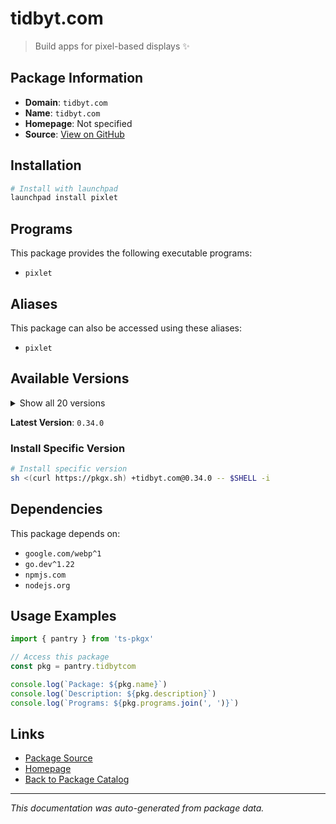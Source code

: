 # tidbyt.com

> Build apps for pixel-based displays ✨

## Package Information

- **Domain**: `tidbyt.com`
- **Name**: `tidbyt.com`
- **Homepage**: Not specified
- **Source**: [View on GitHub](https://github.com/pkgxdev/pantry/tree/main/projects/tidbyt.com/package.yml)

## Installation

```bash
# Install with launchpad
launchpad install pixlet
```

## Programs

This package provides the following executable programs:

- `pixlet`

## Aliases

This package can also be accessed using these aliases:

- `pixlet`

## Available Versions

<details>
<summary>Show all 20 versions</summary>

- `0.34.0`, `0.33.5`, `0.33.4`, `0.33.3`, `0.33.2`
- `0.33.1`, `0.33.0`, `0.32.7`, `0.32.6`, `0.32.5`
- `0.32.4`, `0.32.3`, `0.32.2`, `0.32.1`, `0.32.0`
- `0.31.0`, `0.30.2`, `0.30.1`, `0.30.0`, `0.29.1`

</details>

**Latest Version**: `0.34.0`

### Install Specific Version

```bash
# Install specific version
sh <(curl https://pkgx.sh) +tidbyt.com@0.34.0 -- $SHELL -i
```

## Dependencies

This package depends on:

- `google.com/webp^1`
- `go.dev^1.22`
- `npmjs.com`
- `nodejs.org`

## Usage Examples

```typescript
import { pantry } from 'ts-pkgx'

// Access this package
const pkg = pantry.tidbytcom

console.log(`Package: ${pkg.name}`)
console.log(`Description: ${pkg.description}`)
console.log(`Programs: ${pkg.programs.join(', ')}`)
```

## Links

- [Package Source](https://github.com/pkgxdev/pantry/tree/main/projects/tidbyt.com/package.yml)
- [Homepage](#)
- [Back to Package Catalog](../package-catalog.md)

---

*This documentation was auto-generated from package data.*
